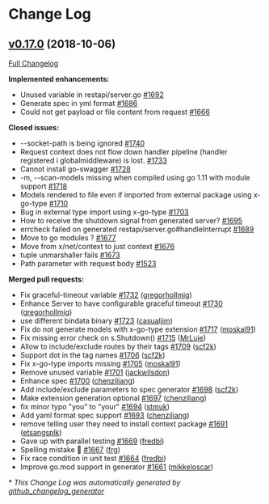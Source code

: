 # Change Log

## [v0.17.0](https://github.com/ianchen0119/go-swagger/tree/v0.17.0) (2018-10-06)
[Full Changelog](https://github.com/ianchen0119/go-swagger/compare/0.16.0...v0.17.0)

**Implemented enhancements:**

- Unused variable in restapi/server.go [\#1692](https://github.com/ianchen0119/go-swagger/issues/1692)
- Generate spec in yml format [\#1686](https://github.com/ianchen0119/go-swagger/issues/1686)
- Could not get payload or file content from request [\#1666](https://github.com/ianchen0119/go-swagger/issues/1666)

**Closed issues:**

- --socket-path is being ignored [\#1740](https://github.com/ianchen0119/go-swagger/issues/1740)
- Request context does not flow down handler pipeline \(handler registered i globalmiddleware\) is lost. [\#1733](https://github.com/ianchen0119/go-swagger/issues/1733)
- Cannot install go-swagger [\#1728](https://github.com/ianchen0119/go-swagger/issues/1728)
- -m, --scan-models missing when compiled using go 1.11 with module support [\#1718](https://github.com/ianchen0119/go-swagger/issues/1718)
- Models rendered to file even if imported from external package using x-go-type [\#1710](https://github.com/ianchen0119/go-swagger/issues/1710)
- Bug in external type import using x-go-type [\#1703](https://github.com/ianchen0119/go-swagger/issues/1703)
- How to receive the shutdown signal from generated server? [\#1695](https://github.com/ianchen0119/go-swagger/issues/1695)
- errcheck failed on generated restapi/server.go\#handleInterrupt [\#1689](https://github.com/ianchen0119/go-swagger/issues/1689)
- Move to go modules ? [\#1677](https://github.com/ianchen0119/go-swagger/issues/1677)
- Move from x/net/context to just context [\#1676](https://github.com/ianchen0119/go-swagger/issues/1676)
- tuple unmarshaller fails [\#1673](https://github.com/ianchen0119/go-swagger/issues/1673)
- Path parameter with request body [\#1523](https://github.com/ianchen0119/go-swagger/issues/1523)

**Merged pull requests:**

- Fix graceful-timeout variable [\#1732](https://github.com/ianchen0119/go-swagger/pull/1732) ([gregorhollmig](https://github.com/gregorhollmig))
- Enhance Server to have configurable graceful timeout [\#1730](https://github.com/ianchen0119/go-swagger/pull/1730) ([gregorhollmig](https://github.com/gregorhollmig))
- use different bindata binary [\#1723](https://github.com/ianchen0119/go-swagger/pull/1723) ([casualjim](https://github.com/casualjim))
- Fix do not generate models with x-go-type extension [\#1717](https://github.com/ianchen0119/go-swagger/pull/1717) ([moskal91](https://github.com/moskal91))
- Fix missing error check on s.Shutdown\(\) [\#1715](https://github.com/ianchen0119/go-swagger/pull/1715) ([MrLuje](https://github.com/MrLuje))
- Allow to include/exclude routes by their tags [\#1709](https://github.com/ianchen0119/go-swagger/pull/1709) ([scf2k](https://github.com/scf2k))
- Support dot in the tag names [\#1706](https://github.com/ianchen0119/go-swagger/pull/1706) ([scf2k](https://github.com/scf2k))
- Fix x-go-type imports missing [\#1705](https://github.com/ianchen0119/go-swagger/pull/1705) ([moskal91](https://github.com/moskal91))
- Remove unused variable [\#1701](https://github.com/ianchen0119/go-swagger/pull/1701) ([jackwilsdon](https://github.com/jackwilsdon))
- Enhance spec  [\#1700](https://github.com/ianchen0119/go-swagger/pull/1700) ([chenziliang](https://github.com/chenziliang))
- Add include/exclude parameters to spec generator [\#1698](https://github.com/ianchen0119/go-swagger/pull/1698) ([scf2k](https://github.com/scf2k))
- Make extension generation optional [\#1697](https://github.com/ianchen0119/go-swagger/pull/1697) ([chenziliang](https://github.com/chenziliang))
- fix minor typo "you" to "your" [\#1694](https://github.com/ianchen0119/go-swagger/pull/1694) ([stmuk](https://github.com/stmuk))
- Add yaml format spec support [\#1693](https://github.com/ianchen0119/go-swagger/pull/1693) ([chenziliang](https://github.com/chenziliang))
- remove telling user they need to install context package [\#1691](https://github.com/ianchen0119/go-swagger/pull/1691) ([etsangsplk](https://github.com/etsangsplk))
- Gave up with parallel testing [\#1669](https://github.com/ianchen0119/go-swagger/pull/1669) ([fredbi](https://github.com/fredbi))
- Spelling mistake 🍝 [\#1667](https://github.com/ianchen0119/go-swagger/pull/1667) ([frg](https://github.com/frg))
- Fix race condition in unit test [\#1664](https://github.com/ianchen0119/go-swagger/pull/1664) ([fredbi](https://github.com/fredbi))
- Improve go.mod support in generator [\#1661](https://github.com/ianchen0119/go-swagger/pull/1661) ([mikkeloscar](https://github.com/mikkeloscar))

\* *This Change Log was automatically generated by [github_changelog_generator](https://github.com/skywinder/Github-Changelog-Generator)*
